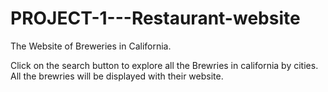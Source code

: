 # PROJECT-1---Restaurant-website

The Website of Breweries in California.

Click on the search button to explore all the Brewries in california by cities.
All the brewries will be displayed with their website.
